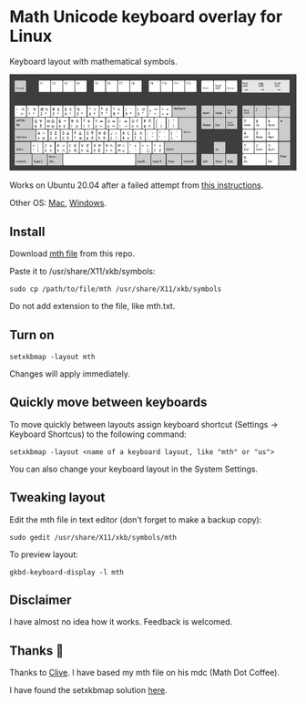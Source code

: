 # Math Unicode keyboard overlay for Linux
Keyboard layout with mathematical symbols.

![mth-Layout](/images/mth_Jan_2021.png)

Works on Ubuntu 20.04 after a failed attempt from [this instructions](https://blog.math.coffee/post/20180921/keyboard-layout/).

Other OS: [Mac](http://insti.physics.sunysb.edu/~siegel/unicode.html), [Windows](http://terathon.com/blog/a-mathematical-keyboard-layout/).

## Install
Download <a id="raw-url" href="https://github.com/CaptchaSamurai/Math-Unicode-keyboard-overlay-Linux-XKB/blob/master/mth">mth file</a> from this repo.

Paste it to /usr/share/X11/xkb/symbols:

```
sudo cp /path/to/file/mth /usr/share/X11/xkb/symbols
```

Do not add extension to the file, like mth.txt.

## Turn on
```
setxkbmap -layout mth
```

Changes will apply immediately.

## Quickly move between keyboards
To move quickly between layouts assign keyboard shortcut (Settings → Keyboard Shortcus) to the following command:

```
setxkbmap -layout <name of a keyboard layout, like "mth" or "us">
```

You can also change your keyboard layout in the System Settings.

## Tweaking layout
Edit the mth file in text editor (don't forget to make a backup copy):

```
sudo gedit /usr/share/X11/xkb/symbols/mth
```

To preview layout:
```
gkbd-keyboard-display -l mth
```

## Disclaimer
I have almost no idea how it works. Feedback is welcomed.

## Thanks 🙌
Thanks to [Clive](https://blog.math.coffee/post/20180921/keyboard-layout/). I have based my mth file on his mdc (Math Dot Coffee).

I have found the setxkbmap solution [here](https://blog.lobraun.de/2020/03/09/Umlauts-on-US-Keyboard-Layouts-on-Ubuntu-with-XKB/).

